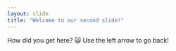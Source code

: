 ```yaml
--- 
layout: slide
title: "Welcome to our second slide!" 
---
```

How did you get here? 🙀
Use the left arrow to go back!
